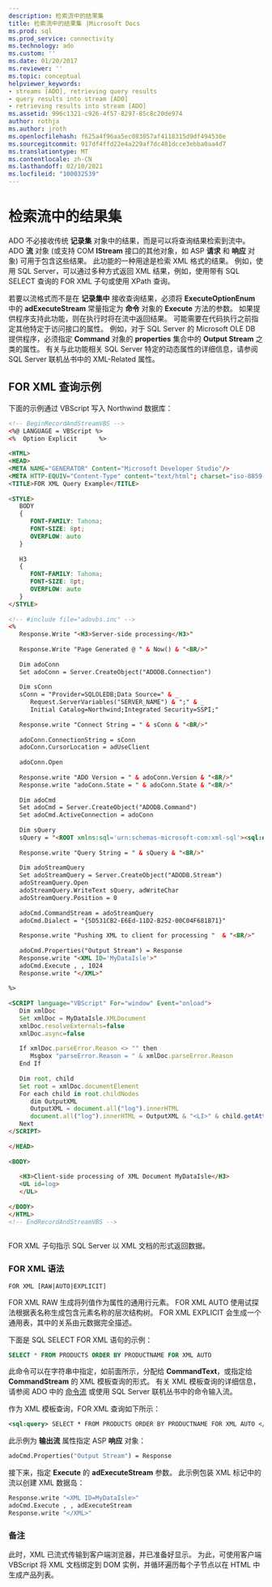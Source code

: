 ```yaml
---
description: 检索流中的结果集
title: 检索流中的结果集 |Microsoft Docs
ms.prod: sql
ms.prod_service: connectivity
ms.technology: ado
ms.custom: ''
ms.date: 01/20/2017
ms.reviewer: ''
ms.topic: conceptual
helpviewer_keywords:
- streams [ADO], retrieving query results
- query results into stream [ADO]
- retrieving results into stream [ADO]
ms.assetid: 996c1321-c926-4f57-8297-85c8c20de974
author: rothja
ms.author: jroth
ms.openlocfilehash: f625a4f96aa5ec083057af4118315d9df494530e
ms.sourcegitcommit: 917df4ffd22e4a229af7dc481dcce3ebba0aa4d7
ms.translationtype: MT
ms.contentlocale: zh-CN
ms.lasthandoff: 02/10/2021
ms.locfileid: "100032539"
---
```

# <a name="retrieving-resultsets-into-streams"></a>检索流中的结果集
ADO 不必接收传统 **记录集** 对象中的结果，而是可以将查询结果检索到流中。 ADO **流** 对象 (或支持 COM **IStream** 接口的其他对象，如 ASP **请求** 和 **响应** 对象) 可用于包含这些结果。 此功能的一种用途是检索 XML 格式的结果。 例如，使用 SQL Server，可以通过多种方式返回 XML 结果，例如，使用带有 SQL SELECT 查询的 FOR XML 子句或使用 XPath 查询。  
  
 若要以流格式而不是在 **记录集中** 接收查询结果，必须将 **ExecuteOptionEnum** 中的 **adExecuteStream** 常量指定为 **命令** 对象的 **Execute** 方法的参数。 如果提供程序支持此功能，则在执行时将在流中返回结果。 可能需要在代码执行之前指定其他特定于访问接口的属性。 例如，对于 SQL Server 的 Microsoft OLE DB 提供程序，必须指定 **Command** 对象的 **properties** 集合中的 **Output Stream** 之类的属性。 有关与此功能相关 SQL Server 特定的动态属性的详细信息，请参阅 SQL Server 联机丛书中的 XML-Related 属性。  
  
## <a name="for-xml-query-example"></a>FOR XML 查询示例  
 下面的示例通过 VBScript 写入 Northwind 数据库：  
  
```html
<!-- BeginRecordAndStreamVBS -->  
<%@ LANGUAGE = VBScript %>  
<%  Option Explicit      %>  
  
<HTML>  
<HEAD>  
<META NAME="GENERATOR" Content="Microsoft Developer Studio"/>  
<META HTTP-EQUIV="Content-Type" content="text/html"; charset="iso-8859-1">  
<TITLE>FOR XML Query Example</TITLE>  
  
<STYLE>  
   BODY  
   {  
      FONT-FAMILY: Tahoma;  
      FONT-SIZE: 8pt;  
      OVERFLOW: auto  
   }  
  
   H3  
   {  
      FONT-FAMILY: Tahoma;  
      FONT-SIZE: 8pt;  
      OVERFLOW: auto  
   }  
</STYLE>  
  
<!-- #include file="adovbs.inc" -->  
<%  
   Response.Write "<H3>Server-side processing</H3>"  
  
   Response.Write "Page Generated @ " & Now() & "<BR/>"  
  
   Dim adoConn  
   Set adoConn = Server.CreateObject("ADODB.Connection")  
  
   Dim sConn  
   sConn = "Provider=SQLOLEDB;Data Source=" & _  
      Request.ServerVariables("SERVER_NAME") & ";" & _  
      Initial Catalog=Northwind;Integrated Security=SSPI;"  
  
   Response.write "Connect String = " & sConn & "<BR/>"  
  
   adoConn.ConnectionString = sConn  
   adoConn.CursorLocation = adUseClient  
  
   adoConn.Open  
  
   Response.write "ADO Version = " & adoConn.Version & "<BR/>"  
   Response.write "adoConn.State = " & adoConn.State & "<BR/>"  
  
   Dim adoCmd  
   Set adoCmd = Server.CreateObject("ADODB.Command")  
   Set adoCmd.ActiveConnection = adoConn  
  
   Dim sQuery  
   sQuery = "<ROOT xmlns:sql='urn:schemas-microsoft-com:xml-sql'><sql:query>SELECT * FROM PRODUCTS WHERE ProductName='Gumbr Gummibrchen' FOR XML AUTO</sql:query></ROOT>"  
  
   Response.write "Query String = " & sQuery & "<BR/>"  
  
   Dim adoStreamQuery  
   Set adoStreamQuery = Server.CreateObject("ADODB.Stream")  
   adoStreamQuery.Open  
   adoStreamQuery.WriteText sQuery, adWriteChar  
   adoStreamQuery.Position = 0  
  
   adoCmd.CommandStream = adoStreamQuery  
   adoCmd.Dialect = "{5D531CB2-E6Ed-11D2-B252-00C04F681B71}"  
  
   Response.write "Pushing XML to client for processing "  & "<BR/>"  
  
   adoCmd.Properties("Output Stream") = Response  
   Response.write "<XML ID='MyDataIsle'>"  
   adoCmd.Execute , , 1024  
   Response.write "</XML>"  
  
%>  
  
<SCRIPT language="VBScript" For="window" Event="onload">  
   Dim xmlDoc  
   Set xmlDoc = MyDataIsle.XMLDocument  
   xmlDoc.resolveExternals=false  
   xmlDoc.async=false  
  
   If xmlDoc.parseError.Reason <> "" then  
      Msgbox "parseError.Reason = " & xmlDoc.parseError.Reason  
   End If  
  
   Dim root, child  
   Set root = xmlDoc.documentElement  
   For each child in root.childNodes  
      dim OutputXML  
      OutputXML = document.all("log").innerHTML  
      document.all("log").innerHTML = OutputXML & "<LI>" & child.getAttribute("ProductName") & "</LI>"  
   Next  
</SCRIPT>  
  
</HEAD>  
  
<BODY>  
  
   <H3>Client-side processing of XML Document MyDataIsle</H3>  
   <UL id=log>  
   </UL>  
  
</BODY>  
</HTML>  
<!-- EndRecordAndStreamVBS -->  
  
```  
  
 FOR XML 子句指示 SQL Server 以 XML 文档的形式返回数据。  
  
### <a name="for-xml-syntax"></a>FOR XML 语法  
  
```syntax
FOR XML [RAW|AUTO|EXPLICIT]  
```  
  
 FOR XML RAW 生成将列值作为属性的通用行元素。 FOR XML AUTO 使用试探法根据表名称生成包含元素名称的层次结构树。 FOR XML EXPLICIT 会生成一个通用表，其中的关系由元数据完全描述。  
  
 下面是 SQL SELECT FOR XML 语句的示例：  
  
```sql
SELECT * FROM PRODUCTS ORDER BY PRODUCTNAME FOR XML AUTO  
```  
  
 此命令可以在字符串中指定，如前面所示，分配给 **CommandText**，或指定给 **CommandStream** 的 XML 模板查询的形式。 有关 XML 模板查询的详细信息，请参阅 ADO 中的 [命令流](../../../ado/guide/data/command-streams.md) 或使用 SQL Server 联机丛书中的命令输入流。  
  
 作为 XML 模板查询，FOR XML 查询如下所示：  
  
```xml
<sql:query> SELECT * FROM PRODUCTS ORDER BY PRODUCTNAME FOR XML AUTO </sql:query>  
```  
  
 此示例为 **输出流** 属性指定 ASP **响应** 对象：  
  
```vb
adoCmd.Properties("Output Stream") = Response  
```  
  
 接下来，指定 **Execute** 的 **adExecuteStream** 参数。 此示例包装 XML 标记中的流以创建 XML 数据岛：  
  
```vb
Response.write "<XML ID=MyDataIsle>"  
adoCmd.Execute , , adExecuteStream  
Response.write "</XML>"  
```  
  
### <a name="remarks"></a>备注  
 此时，XML 已流式传输到客户端浏览器，并已准备好显示。 为此，可使用客户端 VBScript 将 XML 文档绑定到 DOM 实例，并循环遍历每个子节点以在 HTML 中生成产品列表。
